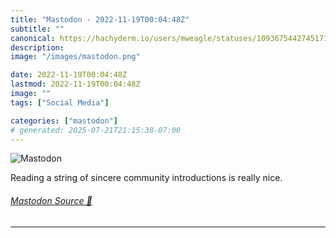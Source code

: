 ```yaml
---
title: "Mastodon - 2022-11-19T00:04:48Z"
subtitle: ""
canonical: https://hachyderm.io/users/mweagle/statuses/109367544274517195
description:
image: "/images/mastodon.png"

date: 2022-11-19T00:04:48Z
lastmod: 2022-11-19T00:04:48Z
image: ""
tags: ["Social Media"]

categories: ["mastodon"]
# generated: 2025-07-21T21:15:38-07:00
---
```

![Mastodon](/images/mastodon.png)

<p>Reading a string of sincere community introductions is really nice.</p>


###### [Mastodon Source 🐘](https://hachyderm.io/@mweagle/109367544274517195)

___
